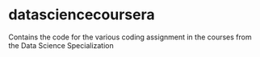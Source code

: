 datasciencecoursera
===================

Contains the code for the various coding assignment in the courses from the Data Science Specialization
